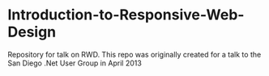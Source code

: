 Introduction-to-Responsive-Web-Design
=====================================

Repository for talk on RWD.  This repo was originally created for a talk to the San Diego .Net User Group in April 2013
